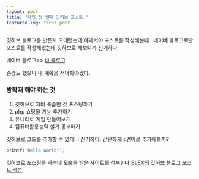 ```yaml
---
layout: post
title: "나의 첫 번째 깃허브 포스트."
featured-img: first-post
---
```

깃허브 블로그를 만든지 오래됐는데 이제서야 포스트를 작성해본다..
네이버 블로그로만 포스트를 작성해봤는데 깃허브로 해보니까 신기하다

네이버 블로그>> [내 블로그](https://blog.naver.com/jyg8727) 

종강도 했으니 내 계획을 적어봐야겠다.
### 방학때 해야 하는 것
1. 깃허브로 자바 복습한 것 포스팅하기
1. php 쇼핑몰 기능 추가하기
1. 유니티로 게임 만들어보기
1. 컴퓨터활용능력 실기 공부하기

깃허브로 코드를 추가할 수 있다니 신기하다. 간단하게 c언어로 추가해볼까?

```c
printf("hello world");
```

깃허브로 포스팅을 하는데 도움을 받은 사이트를 첨부한다
[BLEX의 깃허브 블로그 포스트 작성](https://www.youtube.com/watch?v=LyQgkZX2ZaM)
